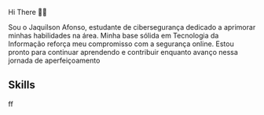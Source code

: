 Hi There 👋🏾

Sou o Jaquilson Afonso, estudante de cibersegurança dedicado a aprimorar minhas habilidades na área. Minha base sólida em Tecnologia da Informação reforça meu compromisso com a segurança online. Estou pronto para continuar aprendendo e contribuir enquanto avanço nessa jornada de aperfeiçoamento

## Skills 

ff
